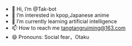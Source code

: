 - 👋 Hi, I’m @Tak-bot
- 👀 I’m interested in kpop,Japanese anime
- 🌱 I’m currently learning artificial intelligence
- 📫 How to reach me tangtangruiming@163.com
- 😄 Pronouns: Social fear，Otaku


<!---
Tak-bot/Tak-bot is a ✨ special ✨ repository because its `README.md` (this file) appears on your GitHub profile.
You can click the Preview link to take a look at your changes.
--->
